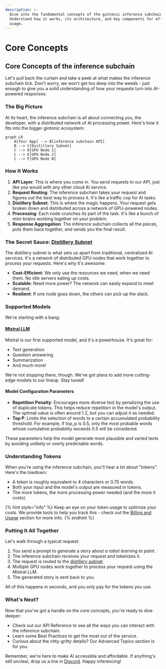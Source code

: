```yaml
---
description: >-
  Dive into the fundamental concepts of the gintonic inference subchain.
  Understand how it works, its architecture, and key components for effective
  usage.
---
```


# Core Concepts

## Core Concepts of the inference subchain

Let's pull back the curtain and take a peek at what makes the inference subchain tick. Don't worry, we won't get too deep into the weeds - just enough to give you a solid understanding of how your requests turn into AI-powered responses.

### The Big Picture

At its heart, the inference subchain is all about connecting you, the developer, with a distributed network of AI processing power. Here's how it fits into the bigger gintonic ecosystem:

```mermaid
graph LR
    A[Your App] --> B[inference subchain API]
    B --> C[Distillery Subnet]
    C --> D[GPU Node 1]
    C --> E[GPU Node 2]
    C --> F[GPU Node N]
```

### How It Works

1. **API Layer**: This is where you come in. You send requests to our API, just like you would with any other cloud AI service.
2. **Request Routing**: The inference subchain takes your request and figures out the best way to process it. It's like a traffic cop for AI tasks.
3. **Distillery Subnet**: This is where the magic happens. Your request gets broken down and distributed across a network of GPU-powered nodes.
4. **Processing**: Each node crunches its part of the task. It's like a bunch of mini-brains working together on your problem.
5. **Response Aggregation**: The inference subchain collects all the pieces, puts them back together, and sends you the final result.

### The Secret Sauce: [Distillery Subnet](../live-subchains/distillery-intro.md)

The distillery subnet is what sets us apart from traditional, centralized AI services. It's a network of distributed GPU nodes that work together to process your requests. Here's why it's awesome:

* **Cost-Efficient**: We only use the resources we need, when we need them. No idle servers eating up costs.
* **Scalable**: Need more power? The network can easily expand to meet demand.
* **Resilient**: If one node goes down, the others can pick up the slack.

### Supported Models

We're starting with a bang:

#### [Mistral LLM](https://docs.mistral.ai/)

Mistral is our first supported model, and it's a powerhouse. It's great for:

* Text generation
* Question answering
* Summarization
* And much more!

We're not stopping there, though. We've got plans to add more cutting-edge models to our lineup. Stay tuned!

#### Model Configuration Parameters

* **Repetition Penalty**: Encourages more diverse text by penalizing the use of duplicate tokens. This helps reduce repetition in the model's output. The optimal value is often around 1.2, but you can adjust it as needed.
* **Top P**: Limits the selection of words to a certain accumulated probability threshold. For example, if top\_p is 0.5, only the most probable words whose cumulative probability exceeds 0.5 will be considered.

These parameters help the model generate more plausible and varied texts by avoiding unlikely or overly predictable words.

### Understanding Tokens

When you're using the inference subchain, you'll hear a lot about "tokens". Here's the lowdown:

* A token is roughly equivalent to 4 characters or 0.75 words.
* Both your input and the model's output are measured in tokens.
* The more tokens, the more processing power needed (and the more it costs).

{% hint style="info" %}
Keep an eye on your token usage to optimize your costs. We provide tools to help you track this - check out the [Billing and Usage](billing-and-usage.md) section for more info.
{% endhint %}

### Putting It All Together

Let's walk through a typical request:

1. You send a prompt to generate a story about _a robot learning to paint_.
2. The inference subchain receives your request and tokenizes it.
3. The request is routed to the [distillery subnet](../live-subchains/distillery-intro.md).
4. Multiple GPU nodes work together to process your request using the Mistral LLM.
5. The generated story is sent back to you.

All of this happens in seconds, and you only pay for the tokens you use.

### What's Next?

Now that you've got a handle on the core concepts, you're ready to dive deeper:

* Check out our API Reference to see all the ways you can interact with the inference subchain.
* Learn some Best Practices to get the most out of the service.
* Curious about the nitty-gritty details? Our Advanced Topics section is for you.

Remember, we're here to make AI accessible and affordable. If anything's still unclear, drop us a line in [Discord](https://discord.gg/hm6PYe5W). Happy inferencing!
